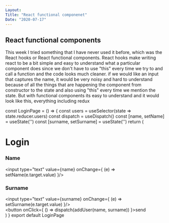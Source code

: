 ```yaml
---
Layout:
Title: "React functional componenet"
Date: "2020-07-17"
---
```


## React functional components 
This week I tried something that  I have never used it before, which was the React hooks or React functional components.
React hooks make writing react to be a bit simple and easy to understand what a particular component does since we don't have to use "this" every time we try to and call a function and the code looks much cleaner.
if we would like an input that captures the name, it would be very noisy and hard to understand because of all the things that are happening the component from constructor to the state and also using "this" every time we mention the state.
But with functional components its easy to understand and it would look like this, everything including redux

const LoginPage = () => {
    const users = useSelector(state => state.reducer.users)
    const dispatch = useDispatch()
    const [name, setName] = useState('')
    const [surname, setSurname] = useState('')
    return (
        <div>
            <h1>Login</h1>
            <div className="login-form">
                <div>
                    <h3>Name</h3>
                    <input type="text"
                        value={name}
                        onChange={
                            (e) => setName(e.target.value)
                        }/>
                </div>
                <div>
                    <h3>Surname</h3>
                    <input type="text"
                        value={surname}
                        onChange={
                            (e) => setSurname(e.target.value)
                        }/>
                </div>
                <button onClick={
                    () => dispatch(addUser(name, surname))
                }>send</button>
                <div></div>
            </div>
        </div>
    )
}
export default LoginPage

